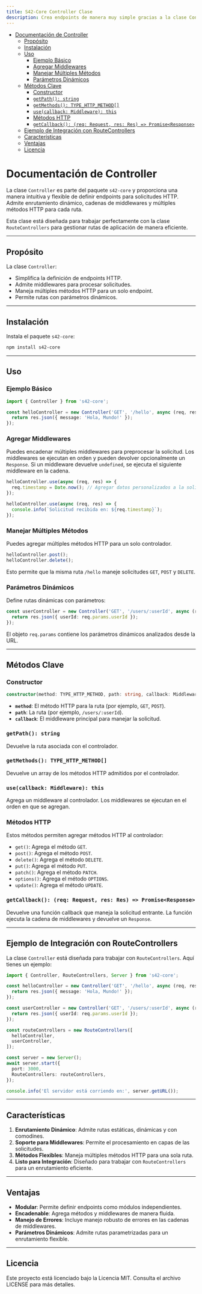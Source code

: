 ```yaml
---
title: S42-Core Controller Clase
description: Crea endpoints de manera muy simple gracias a la clase Controller. Utiliza middlewares para procesar solicitudes y maneja métodos HTTP para cada ruta.
---
```


- [Documentación de Controller](#documentación-de-controller)
	- [Propósito](#propósito)
	- [Instalación](#instalación)
	- [Uso](#uso)
		- [Ejemplo Básico](#ejemplo-básico)
		- [Agregar Middlewares](#agregar-middlewares)
		- [Manejar Múltiples Métodos](#manejar-múltiples-métodos)
		- [Parámetros Dinámicos](#parámetros-dinámicos)
	- [Métodos Clave](#métodos-clave)
		- [Constructor](#constructor)
		- [`getPath(): string`](#getpath-string)
		- [`getMethods(): TYPE_HTTP_METHOD[]`](#getmethods-type_http_method)
		- [`use(callback: Middleware): this`](#usecallback-middleware-this)
		- [Métodos HTTP](#métodos-http)
		- [`getCallback(): (req: Request, res: Res) => Promise<Response>`](#getcallback-req-request-res-res--promiseresponse)
	- [Ejemplo de Integración con RouteControllers](#ejemplo-de-integración-con-routecontrollers)
	- [Características](#características)
	- [Ventajas](#ventajas)
	- [Licencia](#licencia)


# Documentación de Controller

La clase `Controller` es parte del paquete `s42-core` y proporciona una manera intuitiva y flexible de definir endpoints para solicitudes HTTP. Admite enrutamiento dinámico, cadenas de middlewares y múltiples métodos HTTP para cada ruta.

Esta clase está diseñada para trabajar perfectamente con la clase `RouteControllers` para gestionar rutas de aplicación de manera eficiente.

---

## Propósito

La clase `Controller`:

- Simplifica la definición de endpoints HTTP.
- Admite middlewares para procesar solicitudes.
- Maneja múltiples métodos HTTP para un solo endpoint.
- Permite rutas con parámetros dinámicos.

---

## Instalación

Instala el paquete `s42-core`:

```bash
npm install s42-core
```

---

## Uso

### Ejemplo Básico

```typescript
import { Controller } from 's42-core';

const helloController = new Controller('GET', '/hello', async (req, res) => {
  return res.json({ message: 'Hola, Mundo!' });
});
```

### Agregar Middlewares

Puedes encadenar múltiples middlewares para preprocesar la solicitud. Los middlewares se ejecutan en orden y pueden devolver opcionalmente un `Response`. Si un middleware devuelve `undefined`, se ejecuta el siguiente middleware en la cadena.

```typescript
helloController.use(async (req, res) => {
  req.timestamp = Date.now(); // Agregar datos personalizados a la solicitud
});

helloController.use(async (req, res) => {
  console.info(`Solicitud recibida en: ${req.timestamp}`);
});
```

### Manejar Múltiples Métodos

Puedes agregar múltiples métodos HTTP para un solo controlador.

```typescript
helloController.post();
helloController.delete();
```

Esto permite que la misma ruta `/hello` maneje solicitudes `GET`, `POST` y `DELETE`.

### Parámetros Dinámicos

Define rutas dinámicas con parámetros:

```typescript
const userController = new Controller('GET', '/users/:userId', async (req, res) => {
  return res.json({ userId: req.params.userId });
});
```

El objeto `req.params` contiene los parámetros dinámicos analizados desde la URL.

---

## Métodos Clave

### Constructor

```typescript
constructor(method: TYPE_HTTP_METHOD, path: string, callback: Middleware);
```

- **`method`**: El método HTTP para la ruta (por ejemplo, `GET`, `POST`).
- **`path`**: La ruta (por ejemplo, `/users/:userId`).
- **`callback`**: El middleware principal para manejar la solicitud.

### `getPath(): string`
Devuelve la ruta asociada con el controlador.

### `getMethods(): TYPE_HTTP_METHOD[]`
Devuelve un array de los métodos HTTP admitidos por el controlador.

### `use(callback: Middleware): this`
Agrega un middleware al controlador. Los middlewares se ejecutan en el orden en que se agregan.

### Métodos HTTP

Estos métodos permiten agregar métodos HTTP al controlador:

- `get()`: Agrega el método `GET`.
- `post()`: Agrega el método `POST`.
- `delete()`: Agrega el método `DELETE`.
- `put()`: Agrega el método `PUT`.
- `patch()`: Agrega el método `PATCH`.
- `options()`: Agrega el método `OPTIONS`.
- `update()`: Agrega el método `UPDATE`.

### `getCallback(): (req: Request, res: Res) => Promise<Response>`
Devuelve una función callback que maneja la solicitud entrante. La función ejecuta la cadena de middlewares y devuelve un `Response`.

---

## Ejemplo de Integración con RouteControllers

La clase `Controller` está diseñada para trabajar con `RouteControllers`. Aquí tienes un ejemplo:

```typescript
import { Controller, RouteControllers, Server } from 's42-core';

const helloController = new Controller('GET', '/hello', async (req, res) => {
  return res.json({ message: 'Hola, Mundo!' });
});

const userController = new Controller('GET', '/users/:userId', async (req, res) => {
  return res.json({ userId: req.params.userId });
});

const routeControllers = new RouteControllers([
  helloController,
  userController,
]);

const server = new Server();
await server.start({
  port: 3000,
  RouteControllers: routeControllers,
});

console.info('El servidor está corriendo en:', server.getURL());
```

---

## Características

1. **Enrutamiento Dinámico**: Admite rutas estáticas, dinámicas y con comodines.
2. **Soporte para Middlewares**: Permite el procesamiento en capas de las solicitudes.
3. **Métodos Flexibles**: Maneja múltiples métodos HTTP para una sola ruta.
4. **Listo para Integración**: Diseñado para trabajar con `RouteControllers` para un enrutamiento eficiente.

---

## Ventajas

- **Modular**: Permite definir endpoints como módulos independientes.
- **Encadenable**: Agrega métodos y middlewares de manera fluida.
- **Manejo de Errores**: Incluye manejo robusto de errores en las cadenas de middlewares.
- **Parámetros Dinámicos**: Admite rutas parametrizadas para un enrutamiento flexible.

---

## Licencia

Este proyecto está licenciado bajo la Licencia MIT. Consulta el archivo LICENSE para más detalles.

